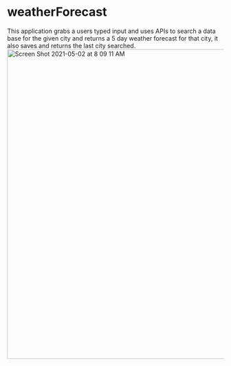 # weatherForecast
This application grabs a users typed input and uses APIs to search a data base for the given city and returns a 5 day weather forecast for that city, it also saves and returns the last city searched.
<img width="720" alt="Screen Shot 2021-05-02 at 8 09 11 AM" src="https://user-images.githubusercontent.com/71075507/116940915-ad461a80-ac3c-11eb-8794-245efe150e48.png">
